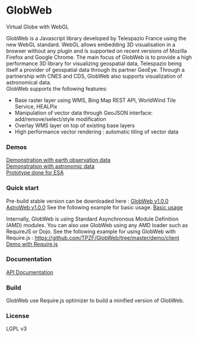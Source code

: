 GlobWeb
=======

Virtual Globe with WebGL

GlobWeb is a Javascript library developed by Telespazio France using the new WebGL standard. WebGL allows embedding 3D visualisation in a browser without any plugin and is supported on recent versions of Mozilla Firefox and Google Chrome.
The main focus of GlobWeb is to provide a high performance 3D library for visualizing geospatial data, Telespazio being itself a provider of geospatial data through its partner GeoEye.
Through a partnership with CNES and CDS, GlobWeb also supports visualization of astronomical data.  
GlobWeb supports the following features:
 * Base raster layer using WMS, Bing Map REST API, WorldWind Tile Service, HEALPix
 * Manipulation of vector data through GeoJSON interface: add/remove/select/style modification
 * Overlay WMS layer on top of existing base layers
 * High performance vector rendering  : automatic tiling of vector data
 
### Demos ###

<a href="http://demonstrator.telespazio.com/GlobWeb/">Demonstration with earth observation data</a>  
<a href="http://demonstrator.telespazio.com/AstroWeb/">Demonstration with astronomic data</a>  
<a href="http://demonstrator.telespazio.com/EoliWebGL/">Prototype done for ESA</a>  

### Quick start ###

Pre-build stable version can be downloaded here :
<a href="http://tpzf.github.com/GlobWeb/download/GlobWeb.min.js">GlobWeb v1.0.0</a>  
<a href="http://tpzf.github.com/GlobWeb/download/AstroWeb.min.js">AstroWeb v1.0.0</a>
See the following example for basic usage.
<a href="https://raw.github.com/TPZF/GlobWeb/master/examples/Basic_api.html">Basic usage</a>

Internally, GlobWeb is using Standard Asynchronous Module Definition (AMD) modules.
You can also use GlobWeb using any AMD loader such as RequireJS or Dojo.
See the following example for using GlobWeb with Require.js :
https://github.com/TPZF/GlobWeb/tree/master/demo/client
<a href="https://github.com/TPZF/GlobWeb/tree/master/demo/client">Demo with Require.js</a>

### Documentation ###
<a href="http://tpzf.github.com/GlobWeb/api/index.html">API Documentation</a>  

### Build ###

GlobWeb use Require.js optimizer to build a minified version of GlobWeb.

### License ###

LGPL v3
